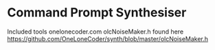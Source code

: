 # Command Prompt Synthesiser

Included tools onelonecoder.com olcNoiseMaker.h found here https://github.com/OneLoneCoder/synth/blob/master/olcNoiseMaker.h
